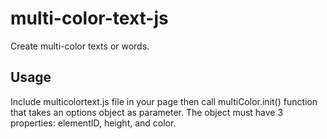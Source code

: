 # multi-color-text-js
Create multi-color texts or words.

## Usage
Include multicolortext.js file in your page then call multiColor.init() function that takes an options object as parameter. The object must have 3 properties: elementID, height, and color.
